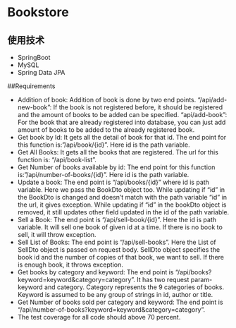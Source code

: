 # Bookstore

## 使用技术
* SpringBoot
* MySQL
* Spring Data JPA

##Requirements
* Addition of book: Addition of book is done by two end points.
    “/api/add-new-book”: If the book is not registered before, it should be registered and the amount of books to be added can be specified.
    “api/add-book”: For the book that are already registered into database, you can just add amount of books to be added to the already registered book.
* Get book by Id: It gets all the detail of book for that id. The end point for this function is:”/api/book/{id}”. Here id is the path variable.
* Get All Books: It gets all the books that are registered. The url for this function is: “/api/book-list”.
* Get Number of books available by id: The end point for this function is:”/api/number-of-books/{id}”. Here id is the path variable.
* Update a book: The end point is “/api/books/{id}” where id is path variable. Here we pass the BookDto object too. While updating if “id” in the BookDto is changed and doesn’t match with the path variable “id” in the url, it gives exception. While updating if “id” in the bookDto object is removed, it still updates other field updated in the id of the path variable.
* Sell a Book: The end point is “/api/sell-book/{id}”. Here the id is path variable. It will sell one book of given id at a time. If there is no book to sell, it will throw exception.
* Sell List of Books: The end point is “/api/sell-books”. Here the List of SellDto object is passed on request body. SellDto object specifies the book id and the number of copies of that book, we want to sell. If there is enough book, it throws exception.
* Get books by category and keyword: The end point is “/api/books?keyword=keyword&category=category”. It has two request param-keyword and category. Category represents the 9 categories of books. Keyword is assumed to be any group of strings in id, author or title.
* Get Number of books sold per category and keyword: The end point is “/api/number-of-books?keyword=keyword&category=category”.
* The test coverage for all code should above 70 percent.